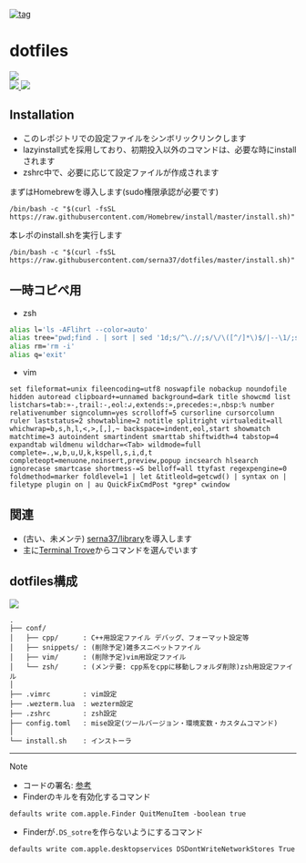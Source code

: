 [![tag](https://img.shields.io/badge/tag-v9.5.0-green)](https://github.com/serna37/dotfiles/releases/tag/v9.5.0)

# dotfiles
<a href="https://github.com/serna37/dotfiles/blob/master/install.sh">
    <img src="http://img.shields.io/badge/homebrew-4.2.21-FBB040.svg?logo=homebrew&logoColor=FBB040&labelColor=fafffe&style=for-the-badge">
</a>
<br />
<a href="https://github.com/serna37/dotfiles/blob/master/.zshrc">
    <img src="http://img.shields.io/badge/zsh-5.9_x86_64-0000cd.svg?logo=zsh&logoColor=0000cd&labelColor=a3a3a3&style=popout-square">
</a>
<a href="https://github.com/serna37/dotfiles/blob/master/.vimrc">
    <img src="http://img.shields.io/badge/vim-9.0-019733.svg?logo=vim&logoColor=019733&labelColor=dedede&style=popout-square">
</a>

## Installation
- このレポジトリでの設定ファイルをシンボリックリンクします
- lazyinstall式を採用しており、初期投入以外のコマンドは、必要な時にinstallされます
- zshrc中で、必要に応じて設定ファイルが作成されます

まずはHomebrewを導入します(sudo権限承認が必要です)
```shell
/bin/bash -c "$(curl -fsSL https://raw.githubusercontent.com/Homebrew/install/master/install.sh)"
```

本レポのinstall.shを実行します
```shell
/bin/bash -c "$(curl -fsSL https://raw.githubusercontent.com/serna37/dotfiles/master/install.sh)"
```

## 一時コピペ用
- zsh
```zsh
alias l='ls -AFlihrt --color=auto'
alias tree="pwd;find . | sort | sed '1d;s/^\.//;s/\/\([^/]*\)$/|--\1/;s/\/[^/|]*/|  /g'"
alias rm='rm -i'
alias q='exit'
```
- vim
```vim
set fileformat=unix fileencoding=utf8 noswapfile nobackup noundofile hidden autoread clipboard+=unnamed background=dark title showcmd list listchars=tab:»-,trail:-,eol:↲,extends:»,precedes:«,nbsp:% number relativenumber signcolumn=yes scrolloff=5 cursorline cursorcolumn ruler laststatus=2 showtabline=2 notitle splitright virtualedit=all whichwrap=b,s,h,l,<,>,[,],~ backspace=indent,eol,start showmatch matchtime=3 autoindent smartindent smarttab shiftwidth=4 tabstop=4 expandtab wildmenu wildchar=<Tab> wildmode=full complete=.,w,b,u,U,k,kspell,s,i,d,t completeopt=menuone,noinsert,preview,popup incsearch hlsearch ignorecase smartcase shortmess-=S belloff=all ttyfast regexpengine=0 foldmethod=marker foldlevel=1 | let &titleold=getcwd() | syntax on | filetype plugin on | au QuickFixCmdPost *grep* cwindow
```

## 関連
- (古い、未メンテ) [serna37/library](https://github.com/serna37/library)を導入します
- 主に[Terminal Trove](https://terminaltrove.com/)からコマンドを選んでいます

## dotfiles構成
<!-- file tree -->
<a href="https://tree.nathanfriend.io/">
  <img src="https://img.shields.io/badge/file-tree-lightgray.svg?logo=files&style=flat">
</a>

```
.
├── conf/
│   ├── cpp/      : C++用設定ファイル デバッグ、フォーマット設定等
│   ├── snippets/ : (削除予定)雑多スニペットファイル
│   ├── vim/      : (削除予定)vim用設定ファイル
│   └── zsh/      : (メンテ要: cpp系をcppに移動しフォルダ削除)zsh用設定ファイル
│
├── .vimrc        : vim設定
├── .wezterm.lua  : wezterm設定
├── .zshrc        : zsh設定
├── config.toml   : mise設定(ツールバージョン・環境変数・カスタムコマンド)
│
└── install.sh    : インストーラ
```

---

> [!Note]
> - コードの署名: [参考](https://blog.symdon.info/posts/1610113408/)
> - Finderのキルを有効化するコマンド
> ```
> defaults write com.apple.Finder QuitMenuItem -boolean true
> ```
> - Finderが`.DS_sotre`を作らないようにするコマンド
> ```
> defaults write com.apple.desktopservices DSDontWriteNetworkStores True
> ```

